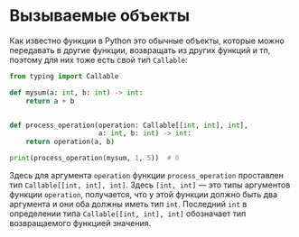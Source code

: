 # Вызываемые объекты

Как известно функции в Python это обычные объекты, которые можно передавать в другие функции, возвращать из других функций и тп, поэтому для них тоже есть свой тип `Callable`:

```python
from typing import Callable

def mysum(a: int, b: int) -> int:
    return a + b


def process_operation(operation: Callable[[int, int], int],
                      a: int, b: int) -> int:
    return operation(a, b)

print(process_operation(mysum, 1, 5))  # 6
```

Здесь для аргумента `operation` функции `process_operation` проставлен тип `Callable[[int, int], int]`. Здесь `[int, int]` — это типы аргументов функции `operation`, получается, что у этой функции должно быть два аргумента и они оба должны иметь тип `int`. Последний `int` в определении типа `Callable[[int, int], int]` обозначает тип возвращаемого функцией значения.
